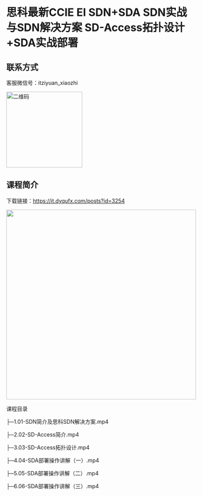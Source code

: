 # 思科最新CCIE EI SDN+SDA SDN实战与SDN解决方案 SD-Access拓扑设计+SDA实战部署

## 联系方式

客服微信号：itziyuan_xiaozhi

<img src="https://ziyuanyun.oss-cn-guangzhou.aliyuncs.com/common/20240614073449/666b82192834a.jpg" width="200" height="200" alt="二维码">

## 课程简介

下载链接：https://it.dyqufx.com/posts?id=3254

<img src="https://ziyuanyun.oss-cn-guangzhou.aliyuncs.com/yun/20240515185104/66449398015cd.jpg" width="500" alt="">

  

 课程目录

 ├─1.01-SDN简介及思科SDN解决方案.mp4

 ├─2.02-SD-Access简介.mp4

 ├─3.03-SD-Access拓扑设计.mp4

 ├─4.04-SDA部署操作讲解（一）.mp4

 ├─5.05-SDA部署操作讲解（二）.mp4

 ├─6.06-SDA部署操作讲解（三）.mp4

  